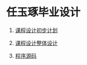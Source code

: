 # 任玉琢毕业设计

1. [课程设计初步计划](./Markdown/2016_01_29_%E8%AF%BE%E7%A8%8B%E8%AE%BE%E8%AE%A1%E5%88%9D%E6%AD%A5%E8%AE%A1%E5%88%92.md)

2. [课程设计整体设计](./Markdown/2016_02_03_%e8%af%be%e7%a8%8b%e8%ae%be%e8%ae%a1%e6%95%b4%e4%bd%93%e8%ae%be%e8%ae%a1.md)

3. [程序源码](https://coding.net/u/ryz/p/GraduationProject/git/blob/master/Code/README.md)

